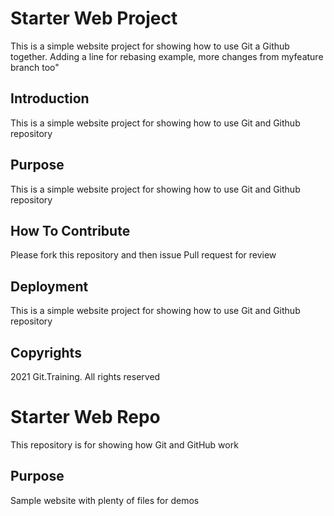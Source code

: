 # Starter Web Project

This is a simple website project for showing how to use Git a Github together. Adding a line for rebasing example, more changes from myfeature branch too"
## Introduction 

This is a simple website project for showing how to use Git and Github repository

## Purpose

This is a simple website project for showing how to use Git and Github repository

## How To Contribute 

Please fork this repository and then issue Pull request for review

## Deployment

This is a simple website project for showing how to use Git and Github repository

## Copyrights

2021 Git.Training.  All rights reserved 

# Starter Web Repo

This repository is for showing how Git and GitHub work

## Purpose

Sample website with plenty of files for demos